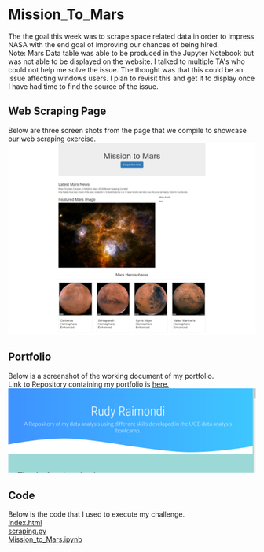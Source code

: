 # Mission_To_Mars
The the goal this week was to scrape space related data in order to impress NASA with the end goal of improving our chances of being hired.<br/>
Note: Mars Data table was able to be produced in the Jupyter Notebook but was not able to be displayed on the website.  I talked to multiple TA's who could not help me solve the issue.  The thought was that this could be an issue affecting windows users.  I plan to revisit this and get it to display once I have had time to find the source of the issue.

## Web Scraping Page
Below are three screen shots from the page that we compile to showcase our web scraping exercise.
![MTM](https://github.com/RudyR32/Mission_To_Mars/blob/master/Mission_to_Mars_Fullpage.png)

## Portfolio
Below is a screenshot of the working document of my portfolio.<br/>
Link to Repository containing my portfolio is [here.](https://github.com/RudyR32/Rudy_Portfolio)
![Portfolio](https://github.com/RudyR32/Mission_To_Mars/blob/master/Rudy_Portfolio_First_Attempt.png)

## Code
Below is the code that I used to execute my challenge.<br/>
[Index.html](https://github.com/RudyR32/Mission_To_Mars/blob/master/apps/templates/index.html)<br/>
[scraping.py](https://github.com/RudyR32/Mission_To_Mars/blob/master/scraping.py)<br/>
[Mission_to_Mars.ipynb](https://github.com/RudyR32/Mission_To_Mars/blob/master/Mission_to_Mars.ipynb)
